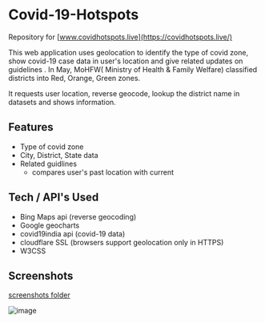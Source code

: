 # Covid-19-Hotspots #

Repository for [www.covidhotspots.live](https://covidhotspots.live/)

This web application uses geolocation to identify the type of covid zone, show covid-19 case 
data in user's location  and give related updates on guidelines . In May, MoHFW( Ministry of 
Health & Family Welfare) classified districts into Red, Orange, Green zones.

It requests user location, reverse geocode, lookup the district name in datasets and shows information.

## Features ##

   * Type of covid zone
   * City, District, State data
   * Related guidlines
     * compares user's past location with current


## Tech / API's Used ##
 
 * Bing Maps api (reverse geocoding)
 * Google geocharts
 * covid19india api (covid-19 data)
 * cloudflare SSL (browsers support geolocation only in HTTPS)
 * W3CSS


## Screenshots ##

[screenshots folder](https://drive.google.com/drive/folders/1GefVsWUfzTuROzjGn0y0BkHV7oSg_OI4?usp=sharing)

![image](https://i.imgur.com/uh49csT.jpg)


   
   
   
   
    
 
    


